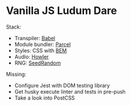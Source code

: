 # Vanilla JS Ludum Dare

Stack:

- Transpiler: [Babel](https://babeljs.io/)
- Module bundler: [Parcel](https://parceljs.org/)
- Styles: CSS with [BEM](http://getbem.com/introduction/)
- Audio: [Howler](https://howlerjs.com/)
- RNG: [SeedRandom](https://github.com/davidbau/seedrandom)

Missing:

- Configure Jest with DOM testing library
- Get husky execute linter and tests in pre-push
- Take a look into PostCSS
